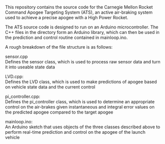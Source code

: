 This repository contains the source code for the Carnegie Mellon Rocket Command
Apogee Targeting System (ATS), an active air-braking system used to achieve a
precise apogee with a High Power Rocket.

The ATS source code is designed to run on an Arduino microcontroller. The C++
files in the directory form an Arduino library, which can then be used in
the prediction and control routine contained in mainloop.ino.

A rough breakdown of the file structure is as follows:

sensor.cpp<br/>
Defines the sensor class, which is used to process raw sensor data
and turn it into useable state data

LVD.cpp:<br/>
Defines the LVD class, which is used to make predictions of apogee
based on vehicle state data and the current control

pi\_controller.cpp:<br/>
Defines the pi\_controller class, which is used to determine an
appropriate control on the air-brakes given instantaneous and
integral error values on the predicted apogee compared to the
target apogee

mainloop.ino:<br/>
An Arduino sketch that uses objects of the three classes described
above to perform real-time prediction and control on the apogee
of the launch vehicle
